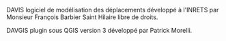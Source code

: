 DAVIS logiciel de modélisation des déplacements développé à l'INRETS par Monsieur François Barbier Saint Hilaire libre de droits.

DAVGIS plugin sous QGIS version 3 développé par Patrick Morelli.
